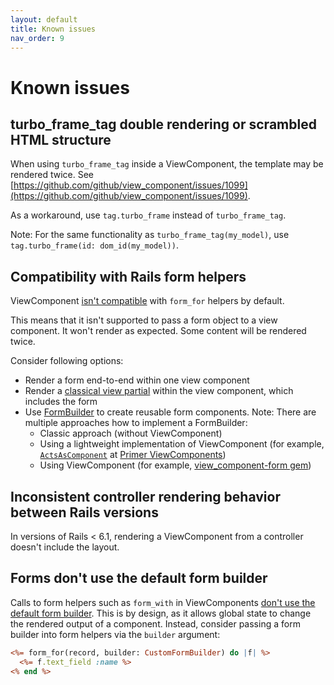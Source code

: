 ```yaml
---
layout: default
title: Known issues
nav_order: 9
---
```


# Known issues

## turbo_frame_tag double rendering or scrambled HTML structure

When using `turbo_frame_tag` inside a ViewComponent, the template may be rendered twice. See [https://github.com/github/view_component/issues/1099](https://github.com/github/view_component/issues/1099).

As a workaround, use `tag.turbo_frame` instead of `turbo_frame_tag`.

Note: For the same functionality as `turbo_frame_tag(my_model)`, use `tag.turbo_frame(id: dom_id(my_model))`.

## Compatibility with Rails form helpers

ViewComponent [isn't compatible](https://github.com/viewcomponent/view_component/issues/241) with `form_for` helpers by default.

This means that it isn't supported to pass a form object to a view component.
It won't render as expected. Some content will be rendered twice.

Consider following options:

- Render a form end-to-end within one view component
- Render a [classical view partial](https://guides.rubyonrails.org/layouts_and_rendering.html#using-partials) within the view component, which includes the form
- Use [FormBuilder](https://guides.rubyonrails.org/form_helpers.html#customizing-form-builders) to create reusable form components.
  Note: There are multiple approaches how to implement a FormBuilder:
  - Classic approach (without ViewComponent)
  - Using a lightweight implementation of ViewComponent (for example, [`ActsAsComponent`](https://github.com/primer/view_components/blob/main/lib/primer/forms/acts_as_component.rb) at [Primer ViewComponents](https://github.com/primer/view_components))
  - Using ViewComponent (for example, [view_component-form gem](https://github.com/pantographe/view_component-form))

## Inconsistent controller rendering behavior between Rails versions

In versions of Rails < 6.1, rendering a ViewComponent from a controller doesn't include the layout.

## Forms don't use the default form builder

Calls to form helpers such as `form_with` in ViewComponents [don't use the default form builder](https://github.com/viewcomponent/view_component/pull/1090#issue-753331927). This is by design, as it allows global state to change the rendered output of a component. Instead, consider passing a form builder into form helpers via the `builder` argument:

```html.erb
<%= form_for(record, builder: CustomFormBuilder) do |f| %>
  <%= f.text_field :name %>
<% end %>
```
